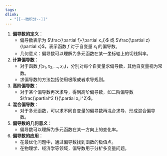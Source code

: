 ```yaml
---
tags: 
dlink:
  - "[[--微积分--]]"
---
```

1. **偏导数的定义**：
    - 偏导数表示为 $\frac{\partial f}{\partial x_i}$ 或 $\frac{\partial z}{\partial x}$，表示函数 $f$ 对于自变量 $x_i$ 的偏导数。
    - 几何意义：偏导数可以理解为多元函数在某一坐标轴上的切线斜率。
2. **计算偏导数**：
    - 对于函数 $f(x_1, x_2, ..., x_n)$，分别对每个自变量求偏导数，其他自变量视为常数。
    - 求偏导数的方法包括使用极限或者求导规则。
3. **高阶偏导数**：
    - 对于某个偏导数再次求导，得到高阶偏导数，如二阶偏导数 $\frac{\partial^2 f}{\partial x_i^2}$。
4. **混合偏导数**：
    - 对于多元函数，可以求不同自变量的偏导数再混合求导，形成混合偏导数。
5. **偏导数的几何意义**：
    - 偏导数可以理解为多元函数在某一方向上的变化率。
6. **偏导数的应用**：
    - 在最优化问题中，通过偏导数找到函数的极值点。
    - 在物理学、经济学等领域，偏导数用于分析多变量问题。

